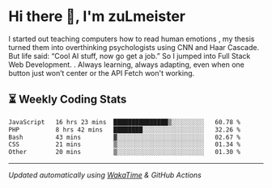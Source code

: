 # Hi there 👋, I'm zuLmeister

I started out teaching computers how to read human emotions , my thesis turned them into overthinking psychologists using CNN and Haar Cascade.
But life said: “Cool AI stuff, now go get a job.” So I jumped into Full Stack Web Development. .
Always learning, always adapting, even when one button just won’t center or the API Fetch won't working.

## ⏳ Weekly Coding Stats
<!--START_SECTION:waka-->

```txt
JavaScript   16 hrs 23 mins  ███████████████▒░░░░░░░░░   60.78 %
PHP          8 hrs 42 mins   ████████░░░░░░░░░░░░░░░░░   32.26 %
Bash         43 mins         ▓░░░░░░░░░░░░░░░░░░░░░░░░   02.67 %
CSS          21 mins         ▒░░░░░░░░░░░░░░░░░░░░░░░░   01.34 %
Other        20 mins         ▒░░░░░░░░░░░░░░░░░░░░░░░░   01.30 %
```

<!--END_SECTION:waka-->

---
*Updated automatically using [WakaTime](https://wakatime.com/) & GitHub Actions*

